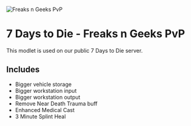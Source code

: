 ![Freaks n Geeks PvP](https://7daystodie-servers.com/server/86856/banner-86856-1564786102.jpg)

# 7 Days to Die - Freaks n Geeks PvP

This modlet is used on our public 7 Days to Die server.

## Includes

- Bigger vehicle storage
- Bigger workstation input
- Bigger workstation output
- Remove Near Death Trauma buff
- Enhanced Medical Cast
- 3 Minute Splint Heal